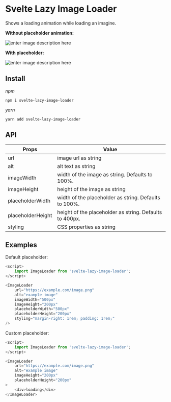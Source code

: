 # Svelte Lazy Image Loader

Shows a loading animation while loading an imagine.

**Without placeholder animation:**

![enter image description here](https://i.imgur.com/aUQmZTs.gif)

**With placeholder:**

![enter image description here](https://i.imgur.com/aSlEjAN.gif)

## Install

*npm*

`npm i svelte-lazy-image-loader`

*yarn*

`yarn add svelte-lazy-image-loader`

## API

| Props             | Value                                                   |
|-------------------|---------------------------------------------------------|
| url               | image url as string                                     |
| alt               | alt text as string                                      |
| imageWidth        | width of the image as string. Defaults to 100%.         |
| imageHeight       | height of the image as string                           |
| placeholderWidth  | width of the placeholder as string. Defaults to 100%.   |
| placeholderHeight | height of the placeholder as string. Defaults to 400px. |
| styling           | CSS properties as string                                |

## Examples

Default placeholder:

```javascript
<script>
	import ImageLoader from 'svelte-lazy-image-loader';
</script>

<ImageLoader
	url="https://example.com/image.png"
	alt="example image"
	imageWidth="500px"
	imageHeight="200px"
	placeholderWidth="500px"
	placeholderHeight="200px"
	styling="margin-right: 1rem; padding: 1rem;"
/>
```

Custom placeholder:

```javascript
<script>
	import ImageLoader from 'svelte-lazy-image-loader';
</script>

<ImageLoader
	url="https://example.com/image.png"
	alt="example image"
	imageHeight="200px"
	placeholderHeight="200px"
>
	<div>loading</div>
</ImageLoader>
```
